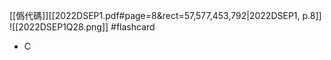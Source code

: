 [[僞代碼]][[2022DSEP1.pdf#page=8&rect=57,577,453,792|2022DSEP1, p.8]]
![[2022DSEP1Q28.png]] #flashcard 
- C
<!--ID: 1730705096600-->



